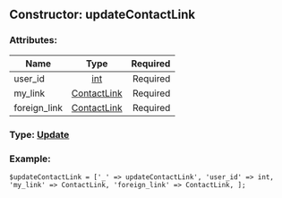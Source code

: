## Constructor: updateContactLink  

### Attributes:

| Name     |    Type       | Required |
|----------|:-------------:|---------:|
|user\_id|[int](../types/int.md) | Required|
|my\_link|[ContactLink](../types/ContactLink.md) | Required|
|foreign\_link|[ContactLink](../types/ContactLink.md) | Required|


### Type: [Update](../types/Update.md)

### Example:


```
$updateContactLink = ['_' => updateContactLink', 'user_id' => int, 'my_link' => ContactLink, 'foreign_link' => ContactLink, ];
```